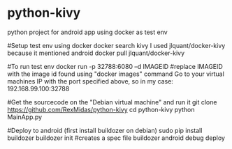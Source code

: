 # python-kivy
python project for android app using docker as test env

#Setup test env using docker
docker search kivy
I used jlquant/docker-kivy because it mentioned android 
docker pull jlquant/docker-kivy

#To run test env
docker run -p 32788:6080 –d IMAGEID #replace IMAGEID with the image id found using "docker images" command
Go to your virtual machines IP with the port specified above, so in my case: 192.168.99.100:32788

#Get the sourcecode on the "Debian virtual machine" and run it
git clone https://github.com/RexMidas/python-kivy
cd python-kivy
python MainApp.py

#Deploy to android (first install buildozer on debian)
sudo pip install buildozer
buildozer init #creates a spec file
buildozer android debug deploy